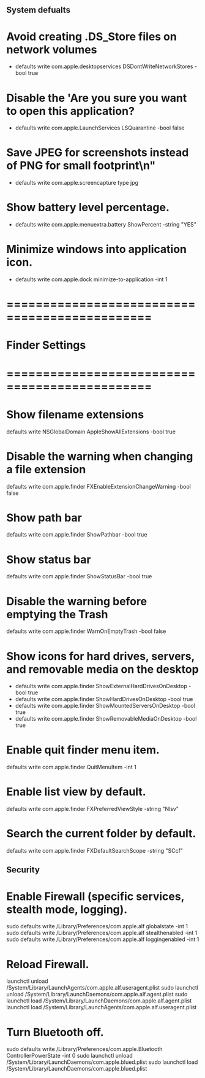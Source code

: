 
## System defualts

# Avoid creating .DS_Store files on network volumes
- defaults write com.apple.desktopservices DSDontWriteNetworkStores -bool true

# Disable the 'Are you sure you want to open this application? 
- defaults write com.apple.LaunchServices LSQuarantine -bool false

# Save JPEG for screenshots instead of PNG for small footprint\n"
- defaults write com.apple.screencapture type jpg

# Show battery level percentage.
- defaults write com.apple.menuextra.battery ShowPercent -string "YES"

# Minimize windows into application icon.
- defaults write com.apple.dock minimize-to-application -int 1


# ==============================================
# Finder Settings
# ==============================================

# Show filename extensions 
defaults write NSGlobalDomain AppleShowAllExtensions -bool true

# Disable the warning when changing a file extension 
defaults write com.apple.finder FXEnableExtensionChangeWarning -bool false

# Show path bar
defaults write com.apple.finder ShowPathbar -bool true

# Show status bar
defaults write com.apple.finder ShowStatusBar -bool true

# Disable the warning before emptying the Trash
defaults write com.apple.finder WarnOnEmptyTrash -bool false

# Show icons for hard drives, servers, and removable media on the desktop
- defaults write com.apple.finder ShowExternalHardDrivesOnDesktop -bool true 
- defaults write com.apple.finder ShowHardDrivesOnDesktop -bool true 
- defaults write com.apple.finder ShowMountedServersOnDesktop -bool true 
- defaults write com.apple.finder ShowRemovableMediaOnDesktop -bool true

# Enable quit finder menu item.
defaults write com.apple.finder QuitMenuItem -int 1

# Enable list view by default.
defaults write com.apple.finder FXPreferredViewStyle -string "Nlsv"

# Search the current folder by default.
defaults write com.apple.finder FXDefaultSearchScope -string "SCcf"

## Security


# Enable Firewall (specific services, stealth mode, logging).
sudo defaults write /Library/Preferences/com.apple.alf globalstate -int 1
sudo defaults write /Library/Preferences/com.apple.alf stealthenabled -int 1
sudo defaults write /Library/Preferences/com.apple.alf loggingenabled -int 1

# Reload Firewall.
launchctl unload /System/Library/LaunchAgents/com.apple.alf.useragent.plist
sudo launchctl unload /System/Library/LaunchDaemons/com.apple.alf.agent.plist
sudo launchctl load /System/Library/LaunchDaemons/com.apple.alf.agent.plist
launchctl load /System/Library/LaunchAgents/com.apple.alf.useragent.plist

# Turn Bluetooth off.
sudo defaults write /Library/Preferences/com.apple.Bluetooth ControllerPowerState -int 0
sudo launchctl unload /System/Library/LaunchDaemons/com.apple.blued.plist
sudo launchctl load /System/Library/LaunchDaemons/com.apple.blued.plist
